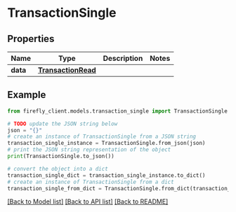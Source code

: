 # TransactionSingle


## Properties

Name | Type | Description | Notes
------------ | ------------- | ------------- | -------------
**data** | [**TransactionRead**](TransactionRead.md) |  | 

## Example

```python
from firefly_client.models.transaction_single import TransactionSingle

# TODO update the JSON string below
json = "{}"
# create an instance of TransactionSingle from a JSON string
transaction_single_instance = TransactionSingle.from_json(json)
# print the JSON string representation of the object
print(TransactionSingle.to_json())

# convert the object into a dict
transaction_single_dict = transaction_single_instance.to_dict()
# create an instance of TransactionSingle from a dict
transaction_single_from_dict = TransactionSingle.from_dict(transaction_single_dict)
```
[[Back to Model list]](../README.md#documentation-for-models) [[Back to API list]](../README.md#documentation-for-api-endpoints) [[Back to README]](../README.md)


